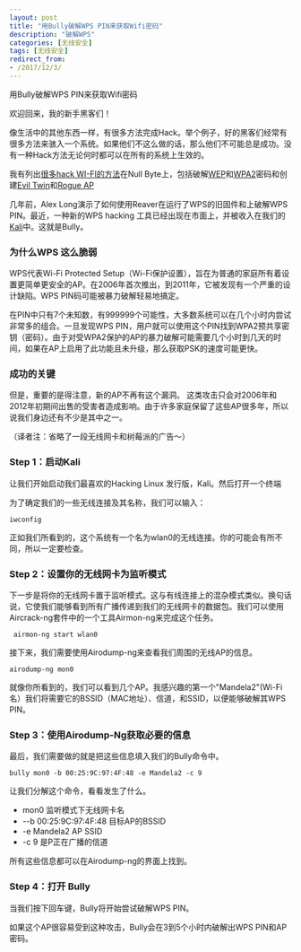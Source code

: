 ```yaml
---
layout: post
title: "用Bully破解WPS PIN来获取Wifi密码"
description: "破解WPS"
categories: [无线安全]
tags: [无线安全]
redirect_from:
- /2017/12/3/
---
```



用Bully破解WPS PIN来获取Wifi密码

欢迎回来，我的新手黑客们！

像生活中的其他东西一样，有很多方法完成Hack。举个例子，好的黑客们经常有很多方法来骇入一个系统。如果他们不这么做的话，那么他们不可能总是成功。没有一种Hack方法无论何时都可以在所有的系统上生效的。

我有列出[很多hack WI-FI的方法](https://null-byte.wonderhowto.com/how-to/wi-fi-hacking/)在Null Byte上，包括破解[WEP](https://null-byte.wonderhowto.com/how-to/hack-wi-fi-cracking-wep-passwords-with-aircrack-ng-0147340/)和[WPA2](https://null-byte.wonderhowto.com/how-to/hack-wi-fi-cracking-wpa2-psk-passwords-using-aircrack-ng-0148366/)密码和创建[Evil Twin](https://null-byte.wonderhowto.com/how-to/hack-wi-fi-creating-evil-twin-wireless-access-point-eavesdrop-data-0147919/)和[Rogue AP](https://null-byte.wonderhowto.com/how-to/hack-wi-fi-creating-invisible-rogue-access-point-siphon-off-data-undetected-0148031/)

几年前，Alex Long演示了如何使用Reaver在运行了WPS的旧固件和上破解WPS PIN。最近，一种新的WPS hacking 工具已经出现在市面上，并被收入在我们的[Kali](https://null-byte.wonderhowto.com/how-to/hack-like-pro-getting-started-with-kali-your-new-hacking-system-0151631/)中。这就是Bully。

### 为什么WPS 这么脆弱

WPS代表Wi-Fi Protected Setup（Wi-Fi保护设置），旨在为普通的家庭所有着设置更简单更安全的AP。在2006年首次推出，到2011年，它被发现有一个严重的设计缺陷。WPS PIN码可能被暴力破解轻易地搞定。

在PIN中只有7个未知数，有999999个可能性，大多数系统可以在几个小时内尝试非常多的组合。一旦发现WPS PIN，用户就可以使用这个PIN找到WPA2预共享密钥（密码）。由于对受WPA2保护的AP的暴力破解可能需要几个小时到几天的时间，如果在AP上启用了此功能且未升级，那么获取PSK的速度可能更快。

### 成功的关键

但是，重要的是得注意，新的AP不再有这个漏洞。 这类攻击只会对2006年和2012年初期间出售的受害者造成影响。由于许多家庭保留了这些AP很多年，所以说我们身边还有不少是其中之一。

（译者注：省略了一段无线网卡和树莓派的广告～）

### Step 1：启动Kali

让我们开始启动我们最喜欢的Hacking Linux 发行版，Kali。然后打开一个终端

为了确定我们的一些无线连接及其名称，我们可以输入：

	iwconfig

正如我们所看到的，这个系统有一个名为wlan0的无线连接。你的可能会有所不同，所以一定要检查。

### Step 2：设置你的无线网卡为监听模式

下一步是将你的无线网卡置于监听模式。这与有线连接上的混杂模式类似。换句话说，它使我们能够看到所有广播传递到我们的无线网卡的数据包。我们可以使用Aircrack-ng套件中的一个工具Airmon-ng来完成这个任务。

	 airmon-ng start wlan0

接下来，我们需要使用Airodump-ng来查看我们周围的无线AP的信息。

	airodump-ng mon0

就像你所看到的，我们可以看到几个AP。我感兴趣的第一个"Mandela2"(Wi-Fi名）我们将需要它的BSSID（MAC地址）、信道，和SSID，以便能够破解其WPS PIN。

### Step 3：使用Airodump-Ng获取必要的信息

最后，我们需要做的就是把这些信息填入我们的Bully命令中。

	bully mon0 -b 00:25:9C:97:4F:48 -e Mandela2 -c 9

让我们分解这个命令，看看发生了什么。

- mon0 监听模式下无线网卡名
- --b 00:25:9C:97:4F:48 目标AP的BSSID
- -e Mandela2 AP SSID
- -c 9 是P正在广播的信道

所有这些信息都可以在Airodump-ng的界面上找到。

### Step 4：打开 Bully

当我们按下回车键，Bully将开始尝试破解WPS PIN。

如果这个AP很容易受到这种攻击，Bully会在3到5个小时内破解出WPS PIN和AP密码。